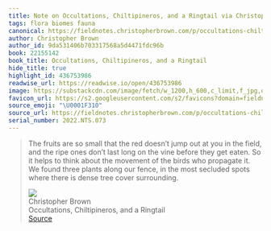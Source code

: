 ```yaml
---
title: Note on Occultations, Chiltipineros, and a Ringtail via Christopher Brown
tags: flora biomes fauna
canonical: https://fieldnotes.christopherbrown.com/p/occultations-chiltipineros-and-a?utm_source=substack&utm_medium=email
author: Christopher Brown
author_id: 9da531406b703317568a5d4471fdc96b
book: 22155142
book_title: Occultations, Chiltipineros, and a Ringtail
hide_title: true
highlight_id: 436753986
readwise_url: https://readwise.io/open/436753986
image: https://substackcdn.com/image/fetch/w_1200,h_600,c_limit,f_jpg,q_auto:good,fl_progressive:steep/https%3A%2F%2Fbucketeer-e05bbc84-baa3-437e-9518-adb32be77984.s3.amazonaws.com%2Fpublic%2Fimages%2Fedc34bc0-b0b0-4c61-8536-fbdd02ac1a9f_3753x2536.jpeg
favicon_url: https://s2.googleusercontent.com/s2/favicons?domain=fieldnotes.christopherbrown.com
source_emoji: "\U0001F310"
source_url: https://fieldnotes.christopherbrown.com/p/occultations-chiltipineros-and-a?utm_source=substack&utm_medium=email#:~:text=The%20fruits%20are,tree%20cover%20surrounding.
serial_number: 2022.NTS.073
---
```

> The fruits are so small that the red doesn’t jump out at you in the field, and the ripe ones don’t last long on the vine before they get eaten. So it helps to think about the movement of the birds who propagate it. We found three plants along our fence, in the most secluded spots where there is dense tree cover surrounding.
> <div class="quoteback-footer"><div class="quoteback-avatar"><img class="mini-favicon" src="https://s2.googleusercontent.com/s2/favicons?domain=fieldnotes.christopherbrown.com"></div><div class="quoteback-metadata"><div class="metadata-inner"><span style="display:none">FROM:</span><div aria-label="Christopher Brown" class="quoteback-author"> Christopher Brown</div><div aria-label="Occultations, Chiltipineros, and a Ringtail" class="quoteback-title"> Occultations, Chiltipineros, and a Ringtail</div></div></div><div class="quoteback-backlink"><a target="_blank" aria-label="go to the full text of this quotation" rel="noopener" href="https://fieldnotes.christopherbrown.com/p/occultations-chiltipineros-and-a?utm_source=substack&utm_medium=email#:~:text=The%20fruits%20are,tree%20cover%20surrounding." class="quoteback-arrow"> Source</a></div></div>